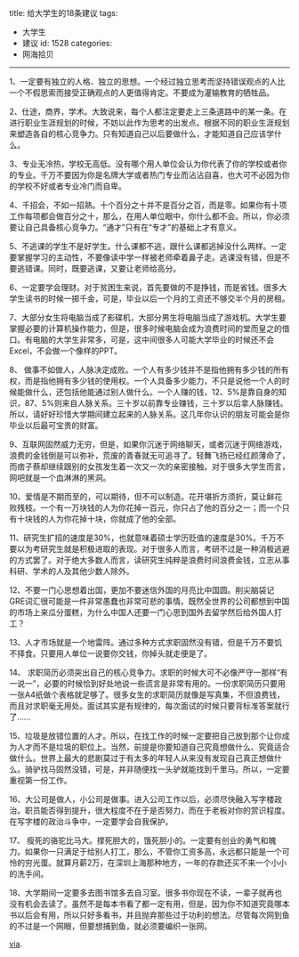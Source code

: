 title: 给大学生的18条建议
tags:
  - 大学生
  - 建议
id: 1528
categories:
  - 网海拾贝
---

1、一定要有独立的人格、独立的思想。一个经过独立思考而坚持错误观点的人比一个不假思索而接受正确观点的人更值得肯定。不要成为灌输教育的牺牲品。

2、仕途，商界，学术。大致说来，每个人都注定要走上三条道路中的某一条。在进行职业生涯规划的时候，不妨以此作为思考的出发点。根据不同的职业生涯规划来塑造各自的核心竞争力。只有知道自己以后要做什么，才能知道自己应该学什么。

3、专业无冷热，学校无高低。没有哪个用人单位会认为你代表了你的学校或者你的专业。千万不要因为你是名牌大学或者热门专业而沾沾自喜，也大可不必因为你的学校不好或者专业冷门而自卑。<!--more-->

4、千招会，不如一招熟。十个百分之十并不是百分之百，而是零。如果你有十项工作每项都会做百分之十，那么，在用人单位眼中，你什么都不会。所以，你必须要让自己具备核心竞争力。“通才”只有在“专才”的基础上才有意义。

5、不逃课的学生不是好学生。什么课都不逃，跟什么课都逃掉没什么两样。一定要掌握学习的主动性，不要像读中学一样被老师牵着鼻子走。逃课没有错，但是不要逃错课。同时，既要逃课，又要让老师给高分。

6、一定要学会理财。对于贫困生来说，首先要做的不是挣钱，而是省钱。很多大学生读书的时候一掷千金，可是，毕业以后一个月的工资还不够交半个月的房租。

7、大部分女生将电脑当成了影碟机，大部分男生将电脑当成了游戏机。大学生要掌握必要的计算机操作能力，但是，很多时候电脑会成为浪费时间的堂而皇之的借口。有电脑的大学生非常多，可是，这中间很多人可能大学毕业的时候还不会Excel，不会做一个像样的PPT。

8、 做事不如做人，人脉决定成败。一个人有多少钱并不是指他拥有多少钱的所有权，而是指他拥有多少钱的使用权。一个人具备多少能力，不只是说他一个人的时候能做什么，还包括他能通过别人做什么。一个人赚的钱，12、5%是靠自身的知识，87、5%则来自人脉关系。三十岁以前靠专业赚钱，三十岁以后拿人脉赚钱。所以，请好好珍惜大学期间建立起来的人脉关系。这几年你认识的朋友可能会是你毕业以后最可宝贵的财富。

9、互联网固然威力无穷，但是，如果你沉迷于网络聊天，或者沉迷于网络游戏，浪费的金钱倒是可以弥补，荒废的青春就无可追寻了。轻舞飞扬已经红颜薄命了，而痞子蔡却继续跟别的女孩发生着一次又一次的亲密接触。对于很多大学生而言，网吧就是一个血淋淋的黑洞。

10、爱情是不期而至的，可以期待，但不可以制造。花开堪折方须折，莫让鲜花败残枝。一个有一万块钱的人为你花掉一百元，你只占了他的百分之一；而一个只有十块钱的人为你花掉十块，你就成了他的全部。

11、研究生扩招的速度是30%，也就意味着硕士学历贬值的速度是30%。千万不要以为考研究生就是积极进取的表现。对于很多人而言，考研不过是一种消极逃避的方式罢了。对于绝大多数人而言，读研究生纯粹是浪费时间浪费金钱，立志从事科研、学术的人及其他少数人除外。

12、不要一门心思想着出国，更加不要迷信外国的月亮比中国圆。削尖脑袋记GRE词汇很可能是一件非常愚蠢也非常可悲的事情。既然全世界的公司都想到中国的市场上来瓜分蛋糕，为什么中国人还要一门心思到国外去留学然后给外国人打工？

13、人才市场就是一个地雷阵。通过多种方式求职固然没有错，但是千万不要饥不择食。只要用人单位一说要你交钱，你掉头就走便是了。

14、 求职简历必须突出自己的核心竞争力。求职的时候大可不必像严守一那样“有一说一”，必要的时候恰到好处地说一些谎言是非常有用的。一份求职简历只要用一张A4纸做个表格就足够了。很多女生的求职简历就像是写真集，不但浪费钱，而且对求职毫无用处。面试其实是有规律的，每次面试的时候只要背标准答案就行了……

15、垃圾是放错位置的人才。所以，在找工作的时候一定要把自己放到那个让你成为人才而不是垃圾的职位上。当然，前提是你要知道自己究竟想做什么、究竟适合做什么。世界上最大的悲剧莫过于有太多的年轻人从来没有发现自己真正想做什么。骑驴找马固然没错，可是，并非随便找一头驴就能找到千里马。所以，一定要重视第一份工作。

16、大公司是做人，小公司是做事。进入公司工作以后，必须尽快融入写字楼政治。职员能否得到提升，很大程度不在于是否努力，而在于老板对你的赏识程度。在写字楼的政治斗争中，一定要学会自我保护。

17、 瘦死的骆驼比马大。撑死胆大的，饿死胆小的。一定要有创业的勇气和魄力。如果你一只满足于给别人打工，那么，不管你工资多高，永远都只能是一个可怜的穷光蛋。就算月薪2万，在深圳上海那种地方，一年的存款还买不来一个小小的洗手间。

18、大学期间一定要多去图书馆多去自习室。很多书你现在不读，一辈子就再也没有机会去读了。虽然不是每本书看了都一定有用，但是，因为你不知道究竟哪本书以后会有用，所以只好多看书，并且抛弃那些过于功利的想法。尽管每次网到鱼的不过是一个网眼，但要想捕到鱼，就必须要编织一张网。

[via](http://www.u148.net/article/27578.html).
